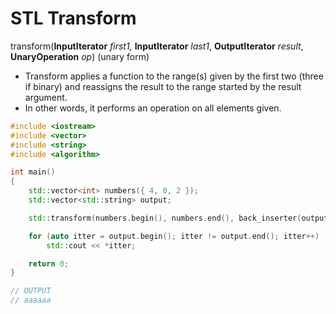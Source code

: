 # STL Transform



transform\(**InputIterator** _first1,_ **InputIterator** _last1_, **OutputIterator** _result_, **UnaryOperation** _op_\) \(unary form\)

* Transform applies a function to the range\(s\) given by the first two \(three if binary\) and reassigns the result to the range started by the result argument. 
* In other words, it performs an operation on all elements given.

```cpp
#include <iostream>
#include <vector>
#include <string>
#include <algorithm>

int main()
{
    std::vector<int> numbers({ 4, 0, 2 });
    std::vector<std::string> output;

    std::transform(numbers.begin(), numbers.end(), back_inserter(output), [](auto len) {return std::string(len, 'a'); });

    for (auto itter = output.begin(); itter != output.end(); itter++)
        std::cout << *itter;

    return 0;
}

// OUTPUT
// aaaaaa
```



